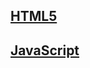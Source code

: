## [HTML5](https://github.com/IIKUYY/HTML5/tree/main/Ch8/Ejemplo/index.html)

## [JavaScript](https://github.com/IIKUYY/HTML5/tree/main/Ch8/Ejemplo/main.js)